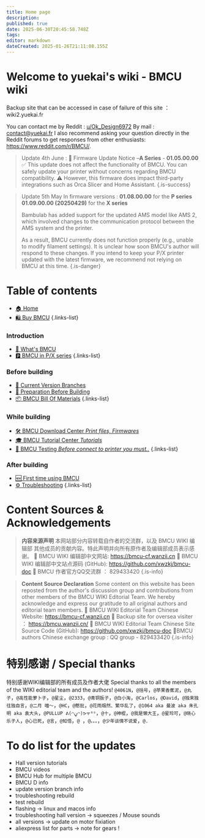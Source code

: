 ```yaml
---
title: Home page
description: 
published: true
date: 2025-06-30T20:45:58.748Z
tags: 
editor: markdown
dateCreated: 2025-01-26T21:11:08.155Z
---
```


# Welcome to yuekai's wiki - BMCU wiki

Backup site that can be accessed in case of failure of this site ：wiki2.yuekai.fr

You can contact me by
Reddit : [u/Ok_Design6972](https://www.reddit.com/user/Ok_Design6972/)
By mail : contact@yuekai.fr
I also recommend asking your question directly in the Reddit forums to get responses from other enthusiasts: https://www.reddit.com/r/BMCU/.


>Update 4th June : 
>📢 Firmware Update Notice –**A Series** - **01.05.00.00**
>✅ This update does not affect the functionality of BMCU. You can safely update your printer without concerns regarding BMCU compatibility.
>⚠️ However, this firmware does impact third-party integrations such as Orca Slicer and Home Assistant.
{.is-success}


> Update 5th May
> In firmware versions :
**01.08.00.00** for the **P series**
**01.09.00.00 (20250429)** for the **X series**
>
>Bambulab has added support for the updated AMS model like AMS 2, which involved changes to the communication protocol between the AMS system and the printer. 
>
>As a result, BMCU currently does not function properly (e.g., unable to modify filament settings). It is unclear how soon BMCU's author will respond to these changes. If you intend to keep your P/X printer updated with the latest firmware, we recommend not relying on BMCU at this time.
{.is-danger}

# Table of contents

- [🏠 Home](/home)
- [🛍️ Buy BMCU](/BMCU/buy_bmcu)
{.links-list}

### Introduction
- [📖 What's BMCU](/BMCU)
- [🅿️ BMCU in P/X series](/BMCU/BMCU_in_p_series)
{.links-list}

### Before building
- [🌿 Current Version Branches](/BMCU/bmcu_branches)
- [📝 Preparation Before Building](/BMCU/preparation_before_building)
- [📦 BMCU Bill Of Materials](/BMCU/BMCU_bill_of_materials)
{.links-list}

### While building
- [🛠️ BMCU Download Center *Print files, Firmwares*](/BMCU/BMCU_Download_Center)
- [🎓 BMCU Tutorial Center *Tutorials*](/BMCU/BMCU_Tutorial)
- [🔬 BMCU Testing *Before connect to printer you must..*](/BMCU/BMCU_testing)
{.links-list}

### After building
- [🆕 First time using BMCU](/BMCU/new_bmcu)
- [⚙️ Troubleshooting](/BMCU/troubleshooting)
{.links-list}


# Content Sources & Acknowledgements


> **内容来源声明**
>本网站部分内容转载自作者的交流群，以及 BMCU WIKI 编辑部 其他成员的贡献内容。特此声明并向所有原作者及编辑部成员表示感谢。
>📌 BMCU WIKI 编辑部中文网站: https://bmcu-cf.wanzii.cn
>📌 BMCU WIKI 编辑部中文站点源码 (GitHub): https://github.com/xwzkj/bmcu-doc
>📌 BMCU 作者官方QQ交流群 ： 829433420
{.is-info}

> **Content Source Declaration**
>Some content on this website has been reposted from the author's discussion group and contributions from other members of the BMCU WIKI Editorial Team. We hereby acknowledge and express our gratitude to all original authors and editorial team members.
>📌 BMCU WIKI Editorial Team Chinese Website: https://bmcu-cf.wanzii.cn
>📌 Backup site for oversea visiter ： https://bmcu.wanzii.cn/
>📌 BMCU WIKI Editorial Team Chinese Site Source Code (GitHub): https://github.com/xwzkj/bmcu-doc
>📌BMCU authors Chinese exchange group : QQ group - 829433420
{.is-info}

# 特别感谢 / Special thanks
特别感谢WIKI编辑部的所有成员及作者大佬
Special thanks to all the members of the WIKI editorial team and the authors!
`@4061N`，`@括号`，`@苹果香蕉泥`，`@丸子`，`@高性能萝卜子`，`@星尘`，`@2333`，`@青铜扳子`，`@白小淘`，`@Carlos`，`@David`，`@独来独往独自言`，`@二月 喵～`，`@HC`，`@憨批`，`@花雨烟然、繁华乱了`，`@1064 aka 曼波 aka 朱孔明 aka 袁大头`，`@PULLUP ᕕ(◠ڼ◠)ᕗᯤ⁶ᴳ`，`@十`，`@神棍`，`@我是懒大王`，`@星玲可`，`@晓心乐子人`，`@心已死`，`@言`，`@知悟`，`@ `，`@。。。`，`@少年谈情不说爱`，`@.`

# To do list for the updates

- Hall version tutorials
- BMCU videos
- BMCU Hub for multiple BMCU
- BMCU D info
- update version branch info
- troubleshooting rebuild
- test rebuild
- flashing -> linux and macos info
- troubleshooting hall version -> squeezes / Mouse sounds
- all versions -> update on motor fixiation
- aliexpress list for parts -> note for gears !
